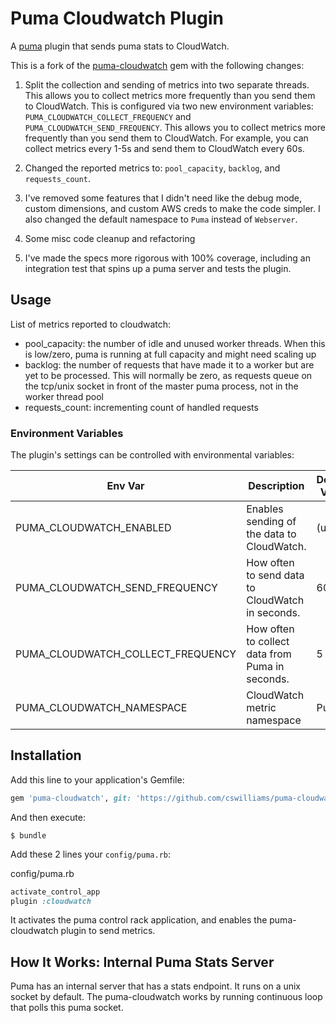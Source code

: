 # Puma Cloudwatch Plugin

A [puma](https://puma.io) plugin that sends puma stats to CloudWatch.

This is a fork of the [puma-cloudwatch](https://github.com/boltops-tools/puma-cloudwatch) gem with the following changes:

1. Split the collection and sending of metrics into two separate threads. This allows you to collect metrics more frequently than you send them to CloudWatch. This is configured via two new environment variables: `PUMA_CLOUDWATCH_COLLECT_FREQUENCY` and `PUMA_CLOUDWATCH_SEND_FREQUENCY`. This allows you to collect metrics more frequently than you send them to CloudWatch. For example, you can collect metrics every 1-5s and send them to CloudWatch every 60s.

2. Changed the reported metrics to: `pool_capacity`, `backlog`, and `requests_count`. 

3. I've removed some features that I didn't need like the debug mode, custom dimensions, and custom AWS creds to make the code simpler. I also changed the default namespace to `Puma` instead of `Webserver`.

4. Some misc code cleanup and refactoring

5. I've made the specs more rigorous with 100% coverage, including an integration test that spins up a puma server and tests the plugin.

## Usage

List of metrics reported to cloudwatch:

* pool_capacity: the number of idle and unused worker threads. When this is low/zero, puma is running at full capacity and might need scaling up
* backlog: the number of requests that have made it to a worker but are yet to be processed. This will normally be zero, as requests queue on the tcp/unix socket in front of the master puma process, not in the worker thread pool
* requests_count: incrementing count of handled requests


### Environment Variables

The plugin's settings can be controlled with environmental variables:

Env Var | Description | Default Value
--- | --- | ---
PUMA\_CLOUDWATCH\_ENABLED | Enables sending of the data to CloudWatch. | (unset)
PUMA\_CLOUDWATCH\_SEND_FREQUENCY | How often to send data to CloudWatch in seconds. | 60
PUMA\_CLOUDWATCH\_COLLECT_FREQUENCY | How often to collect data from Puma in seconds. | 5
PUMA\_CLOUDWATCH\_NAMESPACE | CloudWatch metric namespace | Puma

## Installation

Add this line to your application's Gemfile:

```ruby
gem 'puma-cloudwatch', git: 'https://github.com/cswilliams/puma-cloudwatch'
```

And then execute:

    $ bundle

Add these 2 lines your `config/puma.rb`:

config/puma.rb

```ruby
activate_control_app
plugin :cloudwatch
```

It activates the puma control rack application, and enables the puma-cloudwatch plugin to send metrics.

## How It Works: Internal Puma Stats Server

Puma has an internal server that has a stats endpoint. It runs on a unix socket by default. The puma-cloudwatch works by running continuous loop that polls this puma socket.